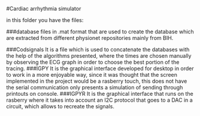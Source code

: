 #Cardiac arrhythmia simulator

in this folder you have the files:

###database
files in .mat format that are used to create the database which are extracted from different physionet repositories mainly from BIH.

###Codsignals
It is a file which is used to concatenate the databases with the help of the algorithms presented, where the times are chosen manually by observing the ECG graph in order to choose the best portion of the tracing.
###IGPY
It is the graphical interface developed for desktop in order to work in a more enjoyable way, since it was thought that the screen implemented in the project would be a rasberry touch, this does not have the serial communication only presents a simulation of sending through printouts on console.
###IGPYR
It is the graphical interface that runs on the rasberry where it takes into account an I2C protocol that goes to a DAC in a circuit, which allows to recreate the signals.
